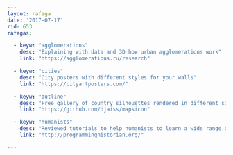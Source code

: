 ```yaml
---
layout: rafaga
date: '2017-07-17'
rid: 653
rafagas:

  - keyw: "agglomerations"
    desc: "Explaining with data and 3D how urban agglomerations work"
    link: "https://agglomerations.ru/research"

  - keyw: "cities"
    desc: "City posters with different styles for your walls"
    link: "https://cityartposters.com/"

  - keyw: "outline"
    desc: "Free gallery of country silhouettes rendered in different sizes and SVG format"
    link: "https://github.com/djaiss/mapsicon"

  - keyw: "humanists"
    desc: "Reviewed tutorials to help humanists to learn a wide range of technical tools for research and lecturing"
    link: "http://programminghistorian.org/"

---
```


